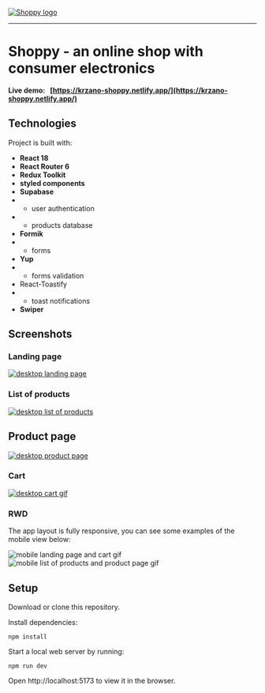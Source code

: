 [![Shoppy logo](https://i.postimg.cc/9QwCx2tj/shoppy-color-logo-png-small.png)](https://krzano-shoppy.netlify.app/)

<hr/>

# Shoppy - an online shop with consumer electronics

**Live demo: &nbsp; [https://krzano-shoppy.netlify.app/](https://krzano-shoppy.netlify.app/)**

## Technologies

Project is built with:

- **React 18**
- **React Router 6**
- **Redux Toolkit**
- **styled components**
- **Supabase**
- - user authentication
- - products database
- **Formik**
- - forms
- **Yup**
- - forms validation
- React-Toastify
- - toast notifications
- **Swiper**

## Screenshots

### Landing page

[![desktop landing page](https://i.postimg.cc/Hs8jQvHh/full-landing-page-smaller.jpg)](https://krzano-shoppy.netlify.app/)

### List of products

[![desktop list of products](https://i.postimg.cc/V6FXPG5R/products.png)](https://krzano-shoppy.netlify.app/products)

## Product page

[![desktop product page](https://i.postimg.cc/sf7gxQJk/product-page.jpg)](https://krzano-shoppy.netlify.app/products/a463991e-4c13-40d5-9f05-9ed19a18257e)

### Cart

[![desktop cart gif](https://i.postimg.cc/MTX96ffN/cartgif.gif)](https://krzano-shoppy.netlify.app/cart)

### RWD

The app layout is fully responsive, you can see some examples of the mobile view below:

![mobile landing page and cart gif](https://i.postimg.cc/52wn4gZT/mobile-landing-cart-compressed.gif)&nbsp;![mobile list of products and product page gif](https://i.postimg.cc/d0PpnLYP/mobile-products-compressed.gif)

## Setup

Download or clone this repository.

Install dependencies:

```
npm install
```

Start a local web server by running:

```
npm run dev
```

Open http://localhost:5173 to view it in the browser.
